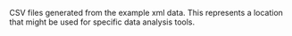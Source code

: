 CSV files generated from the example xml data.
This represents a location that might be used for specific data analysis tools.

